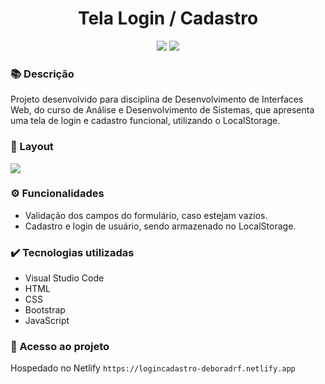 <h1 align="center">Tela Login / Cadastro</h1>
<p align="center">
  <img src="https://img.shields.io/badge/STATUS-CONCLUIDO-green?style=plastic">
  <img src="https://img.shields.io/github/stars/deboradrf?style=social">
</p>

### 📚 Descrição
Projeto desenvolvido para disciplina de Desenvolvimento de Interfaces Web, do curso de Análise e Desenvolvimento de Sistemas, que apresenta uma tela de login e cadastro funcional, utilizando o LocalStorage.

### 🎨 Layout
<img src="https://github.com/deboradrf/tela-login-cadastro/assets/130398684/aa7dafe8-0a62-4382-9fb3-4d08fe66289c">

### ⚙️ Funcionalidades
- Validação dos campos do formulário, caso estejam vazios. <br>
- Cadastro e login de usuário, sendo armazenado no LocalStorage.

### ✔️ Tecnologias utilizadas
- Visual Studio Code
- HTML
- CSS
- Bootstrap
- JavaScript

### 📁 Acesso ao projeto
Hospedado no Netlify `https://logincadastro-deboradrf.netlify.app`
